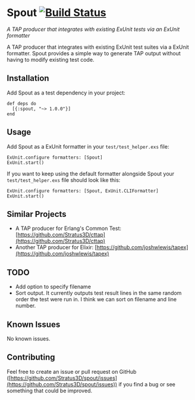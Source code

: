 # Spout [![Build Status](https://travis-ci.org/Stratus3D/Spout.svg?branch=master)](https://travis-ci.org/Stratus3D/Spout)

*A TAP producer that integrates with existing ExUnit tests via an ExUnit formatter*

A TAP producer that integrates with existing ExUnit test suites via a ExUnit formatter. Spout provides a simple way to generate TAP output without having to modify existing test code.

## Installation

Add Spout as a test dependency in your project:

    def deps do
      [{:spout, "~> 1.0.0"}]
    end

## Usage

Add Spout as a ExUnit formatter in your `test/test_helper.exs` file:

    ExUnit.configure formatters: [Spout]
    ExUnit.start()

If you want to keep using the default formatter alongside Spout your `test/test_helper.exs` file should look like this:

    ExUnit.configure formatters: [Spout, ExUnit.CLIFormatter]
    ExUnit.start()

## Similar Projects

* A TAP producer for Erlang's Common Test: [https://github.com/Stratus3D/cttap](https://github.com/Stratus3D/cttap)
* Another TAP producer for Elixir: [https://github.com/joshwlewis/tapex](https://github.com/joshwlewis/tapex)

## TODO

* Add option to specify filename
* Sort output. It currently outputs test result lines in the same random order the test were run in. I think we can sort on filename and line number.

## Known Issues

No known issues.

## Contributing

Feel free to create an issue or pull request on GitHub ([https://github.com/Stratus3D/spout/issues](https://github.com/Stratus3D/spout/issues)) if you find a bug or see something that could be improved.
